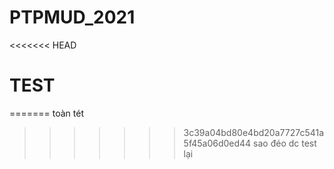 # PTPMUD_2021
<<<<<<< HEAD
# TEST
=======
toàn tét
 
>>>>>>> 3c39a04bd80e4bd20a7727c541a5f45a06d0ed44
sao đéo dc
test lại